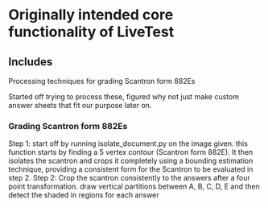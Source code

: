 # Originally intended core functionality of LiveTest

## Includes

Processing techniques for grading Scantron form 882Es

Started off trying to process these, figured why not just make custom answer sheets that fit our purpose later on. 

### Grading Scantron form 882Es

  Step 1: start off by running isolate_document.py on the image given. this function starts by finding a 5 vertex contour (Scantron form 882E). It then isolates the scantron and crops it completely using a bounding estimation technique, providing a consistent form for the Scantron to be evaluated in step 2.
  Step 2: Crop the scantron consistently to the answers after a four point transformation. 
    draw vertical partitions between A, B, C, D, E and then detect the shaded in regions for
    each answer
